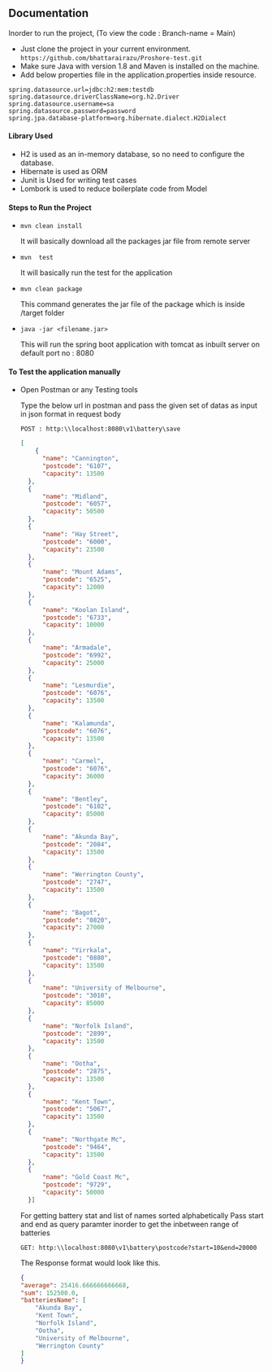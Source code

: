 
## Documentation

Inorder to run the project, (To view the code : Branch-name = Main)
- Just clone the project in your current environment. ```https://github.com/bhattarairazu/Proshore-test.git```
- Make sure Java with version 1.8 and Maven is installed on the machine.
- Add below properties file in the application.properties inside resource.
```
spring.datasource.url=jdbc:h2:mem:testdb
spring.datasource.driverClassName=org.h2.Driver
spring.datasource.username=sa
spring.datasource.password=password
spring.jpa.database-platform=org.hibernate.dialect.H2Dialect

```
#### Library Used
- H2 is used as an in-memory database, so no need to configure the database.
- Hibernate is used as ORM
- Junit is Used for writing test cases
- Lombork is used to reduce boilerplate code from Model

#### Steps to Run the Project
- ```mvn clean install ```

  It will basically download all the packages jar file from remote server

- ```mvn  test```

  It will basically run the test for the application

- ```mvn clean package```

  This command generates the jar file of the package which is inside /target folder

- ```java -jar <filename.jar>```

  This will run the spring boot application with tomcat as inbuilt server on default port no : 8080
#### To Test the application manually
- Open Postman or any Testing tools

  Type the below url in postman and pass the given set of datas as input in json format in request body

  ```POST : http:\\localhost:8080\v1\battery\save```

  ```json
  [
      {
        "name": "Cannington",
        "postcode": "6107",
        "capacity": 13500
    },
    {
        "name": "Midland",
        "postcode": "6057",
        "capacity": 50500
    },
    {
        "name": "Hay Street",
        "postcode": "6000",
        "capacity": 23500
    },
    {
        "name": "Mount Adams",
        "postcode": "6525",
        "capacity": 12000
    },
    {
        "name": "Koolan Island",
        "postcode": "6733",
        "capacity": 10000
    },
    {
        "name": "Armadale",
        "postcode": "6992",
        "capacity": 25000
    },
    {
        "name": "Lesmurdie",
        "postcode": "6076",
        "capacity": 13500
    },
    {
        "name": "Kalamunda",
        "postcode": "6076",
        "capacity": 13500
    },
    {
        "name": "Carmel",
        "postcode": "6076",
        "capacity": 36000
    },
    {
        "name": "Bentley",
        "postcode": "6102",
        "capacity": 85000
    },
    {
        "name": "Akunda Bay",
        "postcode": "2084",
        "capacity": 13500
    },
    {
        "name": "Werrington County",
        "postcode": "2747",
        "capacity": 13500
    },
    {
        "name": "Bagot",
        "postcode": "0820",
        "capacity": 27000
    },
    {
        "name": "Yirrkala",
        "postcode": "0880",
        "capacity": 13500
    },
    {
        "name": "University of Melbourne",
        "postcode": "3010",
        "capacity": 85000
    },
    {
        "name": "Norfolk Island",
        "postcode": "2899",
        "capacity": 13500
    },
    {
        "name": "Ootha",
        "postcode": "2875",
        "capacity": 13500
    },
    {
        "name": "Kent Town",
        "postcode": "5067",
        "capacity": 13500
    },
    {
        "name": "Northgate Mc",
        "postcode": "9464",
        "capacity": 13500
    },
    {
        "name": "Gold Coast Mc",
        "postcode": "9729",
        "capacity": 50000
    }]
    ```
  For getting battery stat and list of names sorted alphabetically
  Pass start and end as query paramter inorder to get the inbetween range of batteries

  ```GET: http:\\localhost:8080\v1\battery\postcode?start=10&end=20000```

  The Response format would look like this.

    ```json
    {
    "average": 25416.666666666668,
    "sum": 152500.0,
    "batteriesName": [
        "Akunda Bay",
        "Kent Town",
        "Norfolk Island",
        "Ootha",
        "University of Melbourne",
        "Werrington County"
    ]
    }
```
